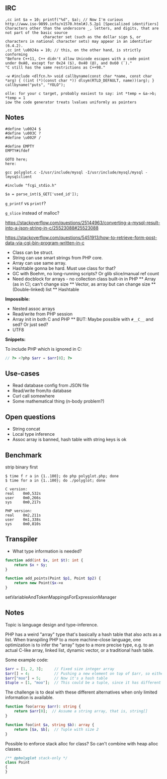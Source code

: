 ## IRC

    ,cc int $a = 10; printf("%d", $a); // Now I'm curious
    http://www.iso-9899.info/n1570.html#J.5.2p1 [Specialized identifiers] Characters other than the underscore _, letters, and digits, that are not part of the basic source
                     character set (such as the dollar sign $, or characters in national character sets) may appear in an identifier (6.4.2).
    ,cc int \u0024a = 10; // this, on the other hand, is strictly conforming
    "Before C++11, C++ didn't allow Unicode escapes with a code point under 0xA0, except for 0x24 ($), 0x40 (@), and 0x60 (`)."
    "C still has the same restrictions as C++98."

    -w #include <dlfcn.h> void callbyname(const char *name, const char *arg) { ((int (*)(const char *)) dlsym(RTLD_DEFAULT, name))(arg); } callbyname("puts", "YOLO");

    olle: for your c target, probably easiest to say: int *temp = &a->b; *temp = 1
    iow the code generator treats lvalues uniformly as pointers

## Notes

    #define \u0024 $
    #define \u003C ?
    #define \u002F /

    #define EMPTY
    EMPTY#ifdef

    GOTO here;
    here:

    gcc polyglot.c -I/usr/include/mysql -I/usr/include/mysql/mysql -lmysqlclient

    #include "fcgi_stdio.h"

    $a = parse_int($_GET['used_id']);

`g_printf` vs `printf`?

`g_slice` instead of malloc?

https://stackoverflow.com/questions/25144963/converting-a-mysql-result-into-a-json-string-in-c/25523088#25523088

https://stackoverflow.com/questions/5451913/how-to-retrieve-form-post-data-via-cgi-bin-program-written-in-c

* Class can be struct.
* String can use smart strings from PHP core.
* Array can use same array.
* Hashtable gonna be hard. Must use class for that?
* GC with Boehm, no long-running scripts? Or glib slice/manual ref count
* Need docblock for arrays - no collection class built-in in PHP
** Array (as in C); can't change size
** Vector, as array but can change size
** (Double-linked) list
** Hashtable

**Impossible:**

* Nested assoc arrays
* Read/write from PHP session
* Array init in both C and PHP
** BUT: Maybe possible with `#__C__` and sed? Or just sed?
* UTF8

**Snippets:**

To include PHP which is ignored in C:

```php
// ?> <?php $arr = $arr[0]; ?>
```

## Use-cases

* Read database config from JSON file
* Read/write from/to database
* Curl call somewhere
* Some mathematical thing (n-body problem?)

## Open questions

* String concat
* Local type inference
* Assoc array is banned, hash table with string keys is ok

## Benchmark

strip binary first

    $ time f r a in {1..100}; do php polyglot.php; done
    $ time for a in {1..100}; do ./polyglot; done

    C version:
    real    0m0,532s
    user    0m0,266s
    sys     0m0,217s

    PHP version:
    real    0m2,211s
    user    0m1,338s
    sys     0m0,810s

## Transpiler

* What type information is needed?

```php
function add(int $x, int $t): int {
    return $x + $y;
}

function add_points(Point $p1, Point $p2) {
    return new Point($x->x
}
```

setVariableAndTokenMappingsForExpressionManager

## Notes

Topic is language design and type-inference.

PHP has a weird "array" type that's basically a hash table that also acts as a list. When transpiling PHP to a more machine-close language, one optimization is to infer the "array" type to a more precise type, e.g. to an actual C-like array, linked list, dynamic vector, or a traditional hash table.

Some example code:

```php
$arr = [1, 2, 3];     // Fixed size integer array
$arr[] = 4;           // Pushing a new element on top of $arr, so either dynamic vector or linked list
$arr["moo"] = 5;      // Now it's a hash table
$tuple = [1, "moo"];  // This could be a tuple, since it has different types
```

The challenge is to deal with these different alternatives when only limited information is available.

```php
function foo(array $arr): string {
    return $arr[0];  // Assume a string array, that is, string[]
}

function foo(int $a, string $b): array {
    return [$a, $b];  // Tuple with size 2
}
```

Possible to enforce stack alloc for class? So can't combine with heap alloc classes.

```php
/** @pholyglot stack-only */
class Point
{
}
```
